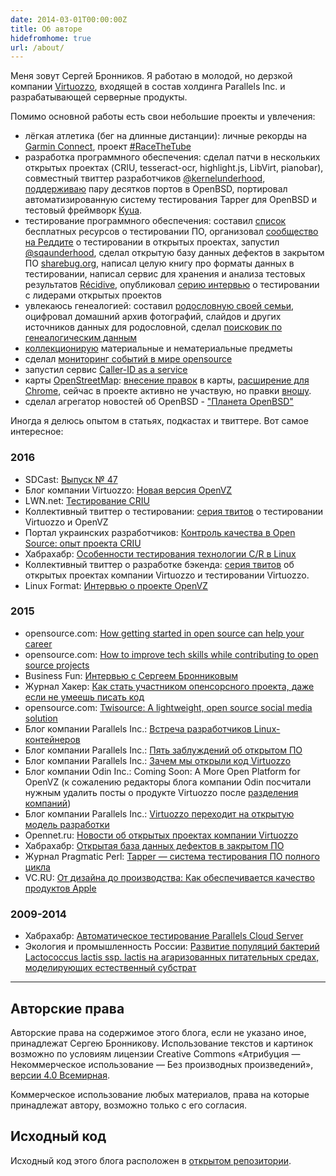 ```yaml
---
date: 2014-03-01T00:00:00Z
title: Об авторе
hidefromhome: true
url: /about/
---
```


Меня зовут Сергей Бронников. Я работаю в молодой, но дерзкой компании
[Virtuozzo](http://www.virtuozzo.com/), входящей в состав холдинга Parallels
Inc. и разрабатывающей серверные продукты.

Помимо основной работы есть свои небольшие проекты и увлечения:

- лёгкая атлетика (бег на длинные дистанции): личные рекорды на [Garmin Connect](https://connect.garmin.com/modern/profile/ligurio), проект [#RaceTheTube](/2015/11/19/racethetube.html)
- разработка программного обеспечения: сделал патчи в нескольких открытых проектах (CRIU, tesseract-ocr, highlight.js, LibVirt, pianobar), совместный твиттер разработчиков [@kernelunderhood](https://twitter.com/kernelunderhood), [поддерживаю](http://openports.se/search.php?stype=maintainer&so=estetus) пару десятков портов в OpenBSD, портировал автоматизированную систему тестирования Tapper для OpenBSD и тестовый фреймворк [Kyua](https://github.com/jmmv/kyua).
- тестирование программного обеспечения: составил [список](https://github.com/ligurio/free-software-testing-books) бесплатных ресурсов о тестировании ПО, организовал [сообщество на Реддите](https://www.reddit.com/r/fosstesting) о тестировании в открытых проектах, запустил [@sqaunderhood](https://twitter.com/sqaunderhood), сделал открытую базу данных дефектов в закрытом ПО [sharebug.org](https://habrahabr.ru/post/253009/), написал целую книгу про форматы данных в тестировании, написал сервис для хранения и анализа тестовых результатов [Récidive](https://github.com/ligurio/recidive), опубликовал [серию интервью](/tags/interview.html) о тестировании с лидерами открытых проектов
- увлекаюсь генеалогией: составил [родословную своей семьи](/2014/04/03/genealogic-tree.html), оцифровал домашний архив фотографий, слайдов и других источников данных для родословной, сделал [поисковик по генеалогическим данным](/2016/08/26/genealogic-sources/)
- [коллекционирую](/2015/06/29/collections.html) материальные и нематериальные предметы
- сделал [мониторинг событий в мире opensource](/2016/03/28/tracking-of-opensource-events.html)
- запустил сервис [Caller-ID as a service](https://habrahabr.ru/post/247575/)
- карты [OpenStreetMap](https://www.openstreetmap.org/): [внесение правок](https://www.openstreetmap.org/user/Sergey%20Bronnikov/history) в карты, [расширение для Chrome](https://chrome.google.com/webstore/detail/minimalistic-tab-with-ope/becfifkcobdhgcabjcielabpgdpchgnk?hl=en-US&gl=RU), сейчас в проекте активно не участвую, но правки [вношу](https://www.openstreetmap.org/user/Sergey%20Bronnikov/history).
- сделал агрегатор новостей об OpenBSD - ["Планета OpenBSD"](https://bronevichok.ru/openbsd-planet/)

Иногда я делюсь опытом в статьях, подкастах и твиттере. Вот самое интересное:

### 2016

- SDCast: [Выпуск № 47](https://sdcast.ksdaemon.ru/2016/08/sdcast-47/)
- Блог компании Virtuozzo: [Новая версия OpenVZ](https://habrahabr.ru/company/virtuozzo/blog/306466/)
- LWN.net: [Тестирование CRIU](https://lwn.net/SubscriberLink/694593/4d6291b3f727791a/)
- Коллективный твиттер о тестировании: [серия твитов](https://twitter.com/sqaunderhood) о тестировании Virtuozzo и OpenVZ
- Портал украинских разработчиков: [Контроль качества в Open Source: опыт проекта CRIU](https://dou.ua/lenta/articles/opensource-qa/)
- Хабрахабр: [Особенности тестирования технологии C/R в Linux](https://habrahabr.ru/post/283504/)
- Коллективный твиттер о разработке бэкенда: [серия твитов](http://backendsecret.ru/estet/) об открытых проектах компании Virtuozzo и тестировании Virtuozzo.
- Linux Format: [Интервью о проекте OpenVZ](/2016/02/02/LXF-interview/)

### 2015

- opensource.com: [How getting started in open source can help your career](https://opensource.com/life/16/1/3-new-open-source-contributors-share-their-experiences)
- opensource.com: [How to improve tech skills while contributing to open source projects](https://opensource.com/life/16/1/open-source-skills)
- Business Fun: [Интервью с Сергеем Бронниковым](https://bronevichok.ru/trash/BusinessFun-sergeyb.pdf)
- Журнал Хакер: [Как стать участником опенсорсного проекта, даже если не умеешь писать код](https://xakep.ru/2015/12/29/open-source-career/)
- opensource.com: [Twisource: A lightweight, open source social media solution](http://opensource.com/business/15/11/twisource-lightweight-open-source-social-media-solution)
- Блог компании Parallels Inc.: [Встреча разработчиков Linux-контейнеров](http://habrahabr.ru/company/parallels/blog/266089/)
- Блог компании Parallels Inc.: [Пять заблуждений об открытом ПО](http://habrahabr.ru/company/parallels/blog/261609/)
- Блог компании Parallels Inc.: [Зачем мы открыли код Virtuozzo](http://habrahabr.ru/company/parallels/blog/259385/)
- Блог компании Odin Inc.: Coming Soon: A More Open Platform for OpenVZ (к сожалению редакторы блога компании Odin посчитали нужным удалить посты о продукте Virtuozzo после [разделения компаний](http://www.odin.com/news/pr/release/article/ingram-micro-selects-parallels-automation-as-core-cloud-services-platform/))
- Блог компании Parallels Inc.: [Virtuozzo переходит на открытую модель разработки](http://habrahabr.ru/company/parallels/blog/256279/)
- Opennet.ru: [Новости об открытых проектах компании Virtuozzo](http://www.opennet.ru/~sergeyb)
- Хабрахабр: [Открытая база данных дефектов в закрытом ПО](http://habrahabr.ru/post/253009/)
- Журнал Pragmatic Perl: [Tapper — система тестирования ПО полного цикла](http://pragmaticperl.com/issues/23)
- VC.RU: [От дизайна до производства: Как обеспечивается качество продуктов Apple](https://vc.ru/p/apple-test)

### 2009-2014

- Хабрахабр: [Автоматическое тестирование Parallels Cloud Server](http://habrahabr.ru/post/204292/)
- Экология и промышленность России: [Развитие популяций бактерий Lactococcus lactis ssp. lactis на агаризованных питательных средах, моделирующих естественный субстрат](/2016/06/11/lactococcus-lactis-ssp/)

----

## Авторские права

Авторские права на содержимое этого блога, если не указано иное, принадлежат
Сергею Бронникову. Использование текстов и картинок возможно по условиям
лицензии Creative Commons «Атрибуция — Некоммерческое использование — Без
производных произведений», [версии 4.0
Всемирная](http://creativecommons.org/licenses/by-nc-nd/4.0/deed.ru).

Коммерческое использование любых материалов, права на которые принадлежат
автору, возможно только с его согласия.

## Исходный код

Исходный код этого блога расположен в [открытом
репозитории](https://github.com/ligurio/blog.bronevichok.ru).
